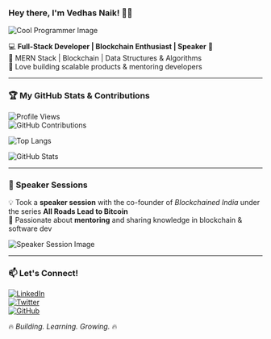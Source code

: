 ### Hey there, I'm Vedhas Naik! 👋🚀  

![Cool Programmer Image](https://i.pinimg.com/736x/17/f0/22/17f022aa9c15c3299ea1804226a8478c.jpg)  

💻 **Full-Stack Developer | Blockchain Enthusiast | Speaker** 🎤  
🔹 MERN Stack | Blockchain | Data Structures & Algorithms  
🔹 Love building scalable products & mentoring developers  

---

### 🏆 My GitHub Stats & Contributions  

![Profile Views](https://komarev.com/ghpvc/?username=NaikVedhas&color=blue&style=flat-square)  
![GitHub Contributions](https://github-readme-streak-stats.herokuapp.com/?user=NaikVedhas&theme=radical)  

![Top Langs](https://github-readme-stats.vercel.app/api/top-langs/?username=NaikVedhas&layout=compact&theme=radical)  

![GitHub Stats](https://github-readme-stats.vercel.app/api?username=NaikVedhas&show_icons=true&theme=radical)  

---

### 🎤 Speaker Sessions  
💡 Took a **speaker session** with the co-founder of *Blockchained India* under the series **All Roads Lead to Bitcoin**  
📢 Passionate about **mentoring** and sharing knowledge in blockchain & software dev  

![Speaker Session Image](https://drive.google.com/uc?export=view&id=1-0DaAlIYHeEDl4_HrxMdALNrXjWx2-c1)

---

### 📫 Let's Connect!  
[![LinkedIn](https://img.shields.io/badge/LinkedIn-0077B5?style=for-the-badge&logo=linkedin&logoColor=white)](https://linkedin.com/in/your-profile)  
[![Twitter](https://img.shields.io/badge/Twitter-1DA1F2?style=for-the-badge&logo=twitter&logoColor=white)](https://twitter.com/your-profile)  
[![GitHub](https://img.shields.io/badge/GitHub-181717?style=for-the-badge&logo=github&logoColor=white)](https://github.com/NaikVedhas)  

🔥 *Building. Learning. Growing.* 🔥
